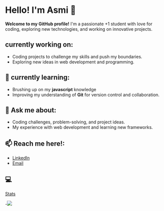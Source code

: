 # Hello! I'm Asmi 👋

**Welcome to my GitHub profile!** I'm a passionate +1 student with love for coding, exploring new technologies, and working on innovative projects. 

##  currently working on:
- Coding projects to challenge my skills and push my boundaries.
- Exploring new ideas in web development and programming.

## 🌱 currently learning:
- Brushing up on my **javascript** knowledge
- Improving my understanding of **Git** for version control and collaboration.

## 💬 Ask me about:
- Coding challenges, problem-solving, and project ideas.
- My experience with web development and learning new frameworks.

## 📫 Reach me here!:
- [LinkedIn](www.linkedin.com/in/asmi-s-9b0129308)
- [Email](asmisaner08@gmail.com)

## 💻
[Stats](https://github-readme-stats.vercel.app/api?username=Asmi1108&theme=merko&show_icons=true&hide_border=false&count_private=true)


-[![](https://visitcount.itsvg.in/api?id=Asmi1108&label=Profile%20Views&color=5&icon=7&pretty=true)](https://visitcount.itsvg.in)
<!---
Asmi1108/Asmi1108 is a ✨ special ✨ repository because its `README.md` (this file) appears on your GitHub profile.
You can click the Preview link to take a look at your changes.
--->
